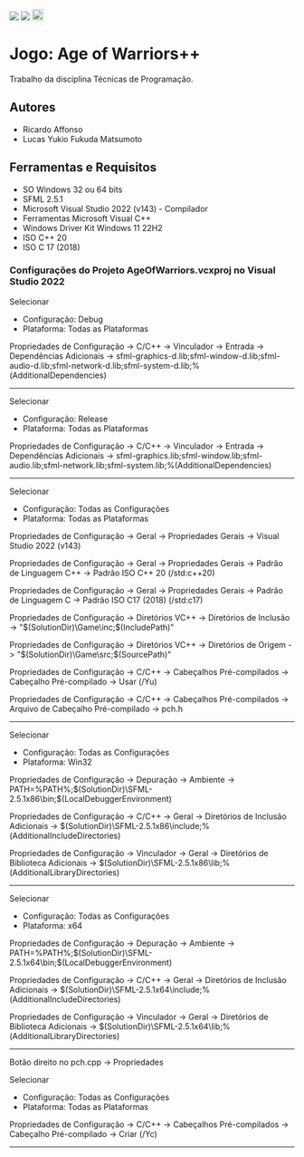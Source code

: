 <img src="https://upload.wikimedia.org/wikipedia/commons/8/86/GPL_v3_Blue_Badge.svg"/>    <img src="https://img.shields.io/badge/C++-00599C?style=flat-square&logo=C%2B%2B&logoColor=white"/>    <img src="https://www.sfml-dev.org/images/logo.png" height="20" />

# Jogo: Age of Warriors++

Trabalho da disciplina Técnicas de Programação.

## Autores

* Ricardo Affonso
* Lucas Yukio Fukuda Matsumoto

## Ferramentas e Requisitos

* SO Windows 32 ou 64 bits
* SFML 2.5.1
* Microsoft Visual Studio 2022 (v143) - Compilador
* Ferramentas Microsoft Visual C++
* Windows Driver Kit Windows 11 22H2
* ISO C++ 20
* ISO C 17 (2018)

### Configurações do Projeto AgeOfWarriors.vcxproj no Visual Studio 2022

Selecionar

- Configuração: Debug
- Plataforma: Todas as Plataformas


Propriedades de Configuração -> C/C++ -> Vinculador -> Entrada -> Dependências Adicionais -> sfml-graphics-d.lib;sfml-window-d.lib;sfml-audio-d.lib;sfml-network-d.lib;sfml-system-d.lib;%(AdditionalDependencies)

------------------

Selecionar

* Configuração: Release
* Plataforma: Todas as Plataformas

Propriedades de Configuração -> C/C++ -> Vinculador -> Entrada -> Dependências Adicionais -> sfml-graphics.lib;sfml-window.lib;sfml-audio.lib;sfml-network.lib;sfml-system.lib;%(AdditionalDependencies)

------------------

Selecionar

- Configuração: Todas as Configurações
- Plataforma: Todas as Plataformas

Propriedades de Configuração -> Geral -> Propriedades Gerais -> Visual Studio 2022 (v143)

Propriedades de Configuração -> Geral -> Propriedades Gerais -> Padrão de Linguagem C++ -> Padrão ISO C++ 20 (/std:c++20)

Propriedades de Configuração -> Geral -> Propriedades Gerais -> Padrão de Linguagem C -> Padrão ISO C17 (2018) (/std:c17)

Propriedades de Configuração -> Diretórios VC++ -> Diretórios de Inclusão -> "$(SolutionDir)\Game\inc;$(IncludePath)"

Propriedades de Configuração -> Diretórios VC++ -> Diretórios de Origem -> "$(SolutionDir)\Game\src;$(SourcePath)"

Propriedades de Configuração -> C/C++ -> Cabeçalhos Pré-compilados -> Cabeçalho Pré-compilado -> Usar (/Yu)

Propriedades de Configuração -> C/C++ -> Cabeçalhos Pré-compilados -> Arquivo de Cabeçalho Pré-compilado -> pch.h

------------------

Selecionar

* Configuração: Todas as Configurações
* Plataforma: Win32

Propriedades de Configuração -> Depuração -> Ambiente -> PATH=%PATH%;$(SolutionDir)\SFML-2.5.1x86\bin;$(LocalDebuggerEnvironment)

Propriedades de Configuração -> C/C++ -> Geral -> Diretórios de Inclusão Adicionais -> $(SolutionDir)\SFML-2.5.1x86\include;%(AdditionalIncludeDirectories)

Propriedades de Configuração -> Vinculador -> Geral -> Diretórios de Biblioteca Adicionais -> $(SolutionDir)\SFML-2.5.1x86\lib;%(AdditionalLibraryDirectories)

------------------

Selecionar

- Configuração: Todas as Configurações
- Plataforma: x64

Propriedades de Configuração -> Depuração -> Ambiente -> PATH=%PATH%;$(SolutionDir)\SFML-2.5.1x64\bin;$(LocalDebuggerEnvironment)

Propriedades de Configuração -> C/C++ -> Geral -> Diretórios de Inclusão Adicionais -> $(SolutionDir)\SFML-2.5.1x64\include;%(AdditionalIncludeDirectories)

Propriedades de Configuração -> Vinculador -> Geral -> Diretórios de Biblioteca Adicionais -> $(SolutionDir)\SFML-2.5.1x64\lib;%(AdditionalLibraryDirectories)

------------------

Botão direito no pch.cpp -> Propriedades

Selecionar

* Configuração: Todas as Configurações
* Plataforma: Todas as Plataformas

Propriedades de Configuração -> C/C++ -> Cabeçalhos Pré-compilados -> Cabeçalho Pré-compilado -> Criar (/Yc)

------------------
